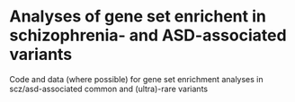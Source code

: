 # Analyses of gene set enrichent in schizophrenia- and ASD-associated variants
Code and data (where possible) for gene set enrichment analyses in scz/asd-associated common and (ultra)-rare variants
